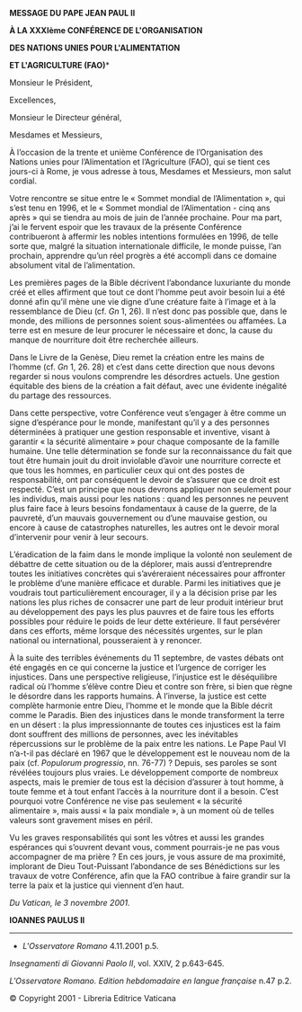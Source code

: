 **MESSAGE DU PAPE JEAN PAUL II**

**À LA XXXIème CONFÉRENCE DE L'ORGANISATION**

**DES NATIONS UNIES POUR L'ALIMENTATION**

**ET L'AGRICULTURE (FAO)***

Monsieur le Président,

Excellences,

Monsieur le Directeur général,

Mesdames et Messieurs,

À l’occasion de la trente et unième Conférence de l’Organisation des Nations unies pour l’Alimentation et l’Agriculture (FAO), qui se tient ces jours-ci à Rome, je vous adresse à tous, Mesdames et Messieurs, mon salut cordial.

Votre rencontre se situe entre le « Sommet mondial de l’Alimentation », qui s’est tenu en 1996, et le « Sommet mondial de l’Alimentation - cinq ans après » qui se tiendra au mois de juin de l’année prochaine. Pour ma part, j’ai le fervent espoir que les travaux de la présente Conférence contribueront à affermir les nobles intentions formulées en 1996, de telle sorte que, malgré la situation internationale difficile, le monde puisse, l’an prochain, apprendre qu’un réel progrès a été accompli dans ce domaine absolument vital de l’alimentation.

Les premières pages de la Bible décrivent l’abondance luxuriante du monde créé et elles affirment que tout ce dont l’homme peut avoir besoin lui a été donné afin qu’il mène une vie digne d’une créature faite à l’image et à la ressemblance de Dieu (cf. *Gn* 1, 26). Il n’est donc pas possible que, dans le monde, des millions de personnes soient sous-alimentées ou affamées. La terre est en mesure de leur procurer le nécessaire et donc, la cause du manque de nourriture doit être recherchée ailleurs.

Dans le Livre de la Genèse, Dieu remet la création entre les mains de l’homme (cf. *Gn* 1, 26. 28) et c’est dans cette direction que nous devons regarder si nous voulons comprendre les désordres actuels. Une gestion équitable des biens de la création a fait défaut, avec une évidente inégalité du partage des ressources.

Dans cette perspective, votre Conférence veut s’engager à être comme un signe d’espérance pour le monde, manifestant qu’il y a des personnes déterminées à pratiquer une gestion responsable et inventive, visant à garantir « la sécurité alimentaire » pour chaque composante de la famille humaine. Une telle détermination se fonde sur la reconnaissance du fait que tout être humain jouit du droit inviolable d’avoir une nourriture correcte et que tous les hommes, en particulier ceux qui ont des postes de responsabilité, ont par conséquent le devoir de s’assurer que ce droit est respecté. C’est un principe que nous devrons appliquer non seulement pour les individus, mais aussi pour les nations : quand les personnes ne peuvent plus faire face à leurs besoins fondamentaux à cause de la guerre, de la pauvreté, d’un mauvais gouvernement ou d’une mauvaise gestion, ou encore à cause de catastrophes naturelles, les autres ont le devoir moral d’intervenir pour venir à leur secours.

L’éradication de la faim dans le monde implique la volonté non seulement de débattre de cette situation ou de la déplorer, mais aussi d’entreprendre toutes les initiatives concrètes qui s’avéreraient nécessaires pour affronter le problème d’une manière efficace et durable. Parmi les initiatives que je voudrais tout particulièrement encourager, il y a la décision prise par les nations les plus riches de consacrer une part de leur produit intérieur brut au développement des pays les plus pauvres et de faire tous les efforts possibles pour réduire le poids de leur dette extérieure. Il faut persévérer dans ces efforts, même lorsque des nécessités urgentes, sur le plan national ou international, pousseraient à y renoncer.

À la suite des terribles événements du 11 septembre, de vastes débats ont été engagés en ce qui concerne la justice et l’urgence de corriger les injustices. Dans une perspective religieuse, l’injustice est le déséquilibre radical où l’homme s’élève contre Dieu et contre son frère, si bien que règne le désordre dans les rapports humains. À l’inverse, la justice est cette complète harmonie entre Dieu, l’homme et le monde que la Bible décrit comme le Paradis. Bien des injustices dans le monde transforment la terre en un désert : la plus impressionnante de toutes ces injustices est la faim dont souffrent des millions de personnes, avec les inévitables répercussions sur le problème de la paix entre les nations. Le Pape Paul VI n’a-t-il pas déclaré en 1967 que le développement est le nouveau nom de la paix (cf. *Populorum progressio*, nn. 76-77) ? Depuis, ses paroles se sont révélées toujours plus vraies. Le développement comporte de nombreux aspects, mais le premier de tous est la décision d’assurer à tout homme, à toute femme et à tout enfant l’accès à la nourriture dont il a besoin. C’est pourquoi votre Conférence ne vise pas seulement « la sécurité alimentaire », mais aussi « la paix mondiale », à un moment où de telles valeurs sont gravement mises en péril.

Vu les graves responsabilités qui sont les vôtres et aussi les grandes espérances qui s’ouvrent devant vous, comment pourrais-je ne pas vous accompagner de ma prière ? En ces jours, je vous assure de ma proximité, implorant de Dieu Tout-Puissant l’abondance de ses Bénédictions sur les travaux de votre Conférence, afin que la FAO contribue à faire grandir sur la terre la paix et la justice qui viennent d’en haut.

*Du Vatican, le 3 novembre 2001.*

**IOANNES PAULUS II**

* * *

* *L'Osservatore Romano* 4.11.2001 p.5.

*Insegnamenti di Giovanni Paolo II*, vol. XXIV, 2 p.643-645.

*L'Osservatore Romano. Edition hebdomadaire en langue française* n.47 p.2.

© Copyright 2001 - Libreria Editrice Vaticana